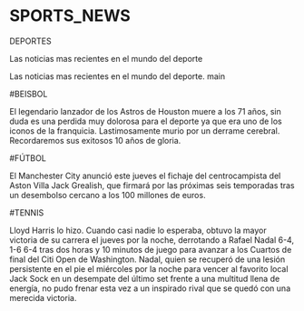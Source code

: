 # SPORTS_NEWS
DEPORTES

Las noticias mas recientes en el mundo del deporte

Las noticias mas recientes en el mundo del deporte.
main

#BEISBOL

El legendario lanzador de los Astros de Houston muere a los 71 años, sin duda es una perdida muy dolorosa para el deporte 
ya que era uno de los iconos de la franquicia. Lastimosamente murio por un derrame cerebral. Recordaremos sus exitosos 10 años de gloria.

#FÚTBOL

El Manchester City anunció este jueves el fichaje del centrocampista del Aston Villa Jack Grealish, 
que firmará por las próximas seis temporadas tras un desembolso cercano a los 100 millones de euros.

#TENNIS

Lloyd Harris lo hizo. Cuando casi nadie lo esperaba, obtuvo la mayor victoria de su carrera el jueves por la noche,
 derrotando a Rafael Nadal 6-4, 1-6 6-4 tras dos horas y 10 minutos de juego para avanzar a los Cuartos de final del Citi Open 
 de Washington. Nadal, quien se recuperó de una lesión persistente en el pie el miércoles por la noche para vencer al favorito local 
 Jack Sock en un desempate del último set frente a una multitud llena de energía, no pudo frenar esta vez a un inspirado rival que se 
 quedó con una merecida victoria.
